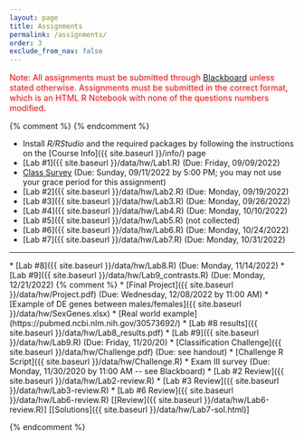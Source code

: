 ```yaml
---
layout: page
title: Assignments 
permalink: /assignments/
order: 3
exclude_from_nav: false
---
```


<style>
.due {
    background-color: yellow
}
</style>

<p style = 'color:red;font-size:104%'>Note: All assignments must be submitted through <a href = "https://easternct.blackboard.com/">Blackboard</a> unless stated otherwise. Assignments must be submitted in the correct format, which is an HTML R Notebook with none of the questions numbers modified. 
</p>
{% comment %}
{% endcomment %}

* Install <i>R/RStudio</i> and the required packages by following the instructions on the [Course Info]({{ site.baseurl }}/info/) page 
* [Lab #1]({{ site.baseurl }}/data/hw/Lab1.R) (Due: Friday, 09/09/2022) 
* [Class Survey](https://easternct.blackboard.com/) (Due: Sunday, 09/11/2022 by 5:00 PM; you may not use your grace period for this assignment)
* [Lab #2]({{ site.baseurl }}/data/hw/Lab2.R) (Due: Monday, 09/19/2022) 
* [Lab #3]({{ site.baseurl }}/data/hw/Lab3.R) (Due: Monday, 09/26/2022) 
* [Lab #4]({{ site.baseurl }}/data/hw/Lab4.R) (Due: Monday, 10/10/2022) 
* [Lab #5]({{ site.baseurl }}/data/hw/Lab5.R) (not collected) 
* [Lab #6]({{ site.baseurl }}/data/hw/Lab6.R) (Due: Monday, 10/24/2022)
* [Lab #7]({{ site.baseurl }}/data/hw/Lab7.R) (Due: Monday, 10/31/2022) 
<hr>
* [Lab #8]({{ site.baseurl }}/data/hw/Lab8.R) (Due: Monday, 11/14/2022) 
* [Lab #9]({{ site.baseurl }}/data/hw/Lab9_contrasts.R) (Due: Monday, 12/21/2022) 
{% comment %}
* [Final Project]({{ site.baseurl }}/data/hw/Project.pdf) (Due: Wednesday, 12/08/2022 by 11:00 AM)
    * [Example of DE genes between males/females]({{ site.baseurl }}/data/hw/SexGenes.xlsx)
    * [Real world example](https://pubmed.ncbi.nlm.nih.gov/30573692/)
    * [Lab #8 results]({{ site.baseurl }}/data/hw/Lab8_results.pdf)  
* [Lab #9]({{ site.baseurl }}/data/hw/Lab9.R) (Due: Friday, 11/20/20) 
* [Classification Challenge]({{ site.baseurl }}/data/hw/Challenge.pdf) (Due: see handout)  
    * [Challenge R Script]({{ site.baseurl }}/data/hw/Challenge.R)
* Exam III survey (Due: Monday, 11/30/2020 by 11:00 AM -- see Blackboard)
    * [Lab #2 Review]({{ site.baseurl }}/data/hw/Lab2-review.R) 
    * [Lab #3 Review]({{ site.baseurl }}/data/hw/Lab3-review.R) 
    * [Lab #6 Review]({{ site.baseurl }}/data/hw/Lab6-review.R)
[[Review]({{ site.baseurl }}/data/hw/Lab6-review.R)] 
[[Solutions]({{ site.baseurl }}/data/hw/Lab7-sol.html)] 

 
{% endcomment %}

<script>
const pattern = RegExp('Due:.*([0-9]{2}/[0-9]+/[0-9]{4})');
elements = document.getElementsByTagName('li');

for (el of elements) {
        var res = pattern.exec(el.innerText);
        if (res != null && res.length >= 2) {
                if (new Date(res[1]) >= new Date()) {
                        el.className = 'due';
                }
        }
}
</script>
